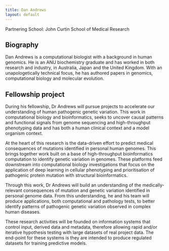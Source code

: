 ```yaml
---
title: Dan Andrews
layout: default
---
```


Partnering School: John Curtin School of Medical Research 

## Biography 

Dan Andrews is a computational biologist with a background in human genomics. He is an ANU biochemistry graduate and has worked in both research and industry, in Australia, Japan and the United Kingdom.  With an unapologetically technical focus, he has authored papers in genomics, computational biology and molecular evolution. 

## Fellowship project 

During his fellowship, Dr Andrews will pursue projects to accelerate our understanding of human pathogenic genetic variation. This work in computational biology and bioinformatics, seeks to uncover causal patterns and functional signals from genome sequencing and high-throughput phenotyping data and has both a human clinical context and a model organism context.   

At the heart of this research is the data-driven effort to predict medical consequences of mutations identified in personal human genomes.  This brings together work built on a base of high-throughput bioinformatics computation to identify genetic variation in genomes.  These platforms feed downstream into computational biology investigations that focus on the application of deep learning in cellular phenotyping and prioritisation of pathogenic protein mutation with structural bioinformatics.  

Through this work, Dr Andrews will build an understanding of the medically-relevant consequences of mutation and genetic variation identified in personal genome data.  From this understanding, he and his team will produce applications, both computational and pathology tests, to better identify patterns of pathogenic genetic variation observed in complex human diseases.  

These research activities will be founded on information systems that control input, derived data and metadata, therefore allowing rapid and/or iterative hypothesis testing with large datasets of real project data.   The end-point for these systems is they are intended to produce regulated datasets for training predictive models.  
